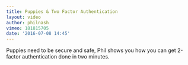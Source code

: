 ```yaml
---
title: Puppies & Two Factor Authentication
layout: video
author: philnash
vimeo: 181815705
date: '2016-07-08 14:45'
---
```


Puppies need to be secure and safe, Phil shows you how you can get 2-factor authentication done in two minutes.

